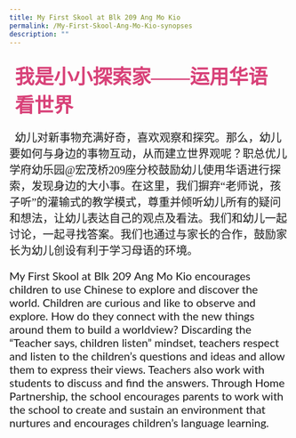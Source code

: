 ```yaml
---
title: My First Skool at Blk 209 Ang Mo Kio
permalink: /My-First-Skool-Ang-Mo-Kio-synopses
description: ""
---
```


<h4 style="font-size: 35px;font-family: KaiTi;padding-top:12px ;margin:10px;
color: #d84178;">我是小小探索家——运用华语看世界</h4>
<p style="font-size: 20px;font-family: KaiTi;">     幼儿对新事物充满好奇，喜欢观察和探究。那么，幼儿要如何与身边的事物互动，从而建立世界观呢？职总优儿学府幼乐园@宏茂桥209座分校鼓励幼儿使用华语进行探索，发现身边的大小事。在这里，我们摒弃“老师说，孩子听”的灌输式的教学模式，尊重并倾听幼儿所有的疑问和想法，让幼儿表达自己的观点及看法。我们和幼儿一起讨论，一起寻找答案。我们也通过与家长的合作，鼓励家长为幼儿创设有利于学习母语的环境。</p>
<p  style="font-size: 20px;font-family:Lato,sans-serif;">My First Skool at Blk 209 Ang Mo Kio encourages children to use Chinese to explore and discover the world. Children are curious and like to observe and explore. How do they connect with the new things around them to build a worldview? Discarding the “Teacher says, children listen” mindset, teachers respect and listen to the children’s questions and ideas and allow them to express their views. Teachers also work with students to discuss and find the answers. Through Home Partnership, the school encourages parents to work with the school to create and sustain an environment that nurtures and encourages children’s language learning.</p>